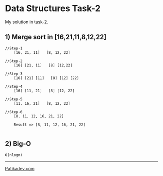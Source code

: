 # Data Structures Task-2

My solution in task-2.

## 1) Merge sort in [16,21,11,8,12,22]

```
//Step-1
    [16, 21, 11]   [8, 12, 22]

//Step-2
    [16] [21, 11]   [8] [12,22]

//Step-3
    [16] [21] [11]   [8] [12] [22]

//Step-4
    [16] [11, 21]   [8] [12, 22]

//Step-5
    [11, 16, 21]   [8, 12, 22]

//Step-6
    [8, 11, 12, 16, 21, 22]

    Result => [8, 11, 12, 16, 21, 22]


```

## 2) Big-O

    O(nlogn)

---

[Patikadev.com](https://patikadev.com)
